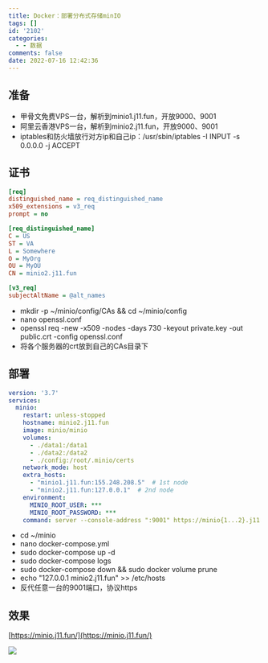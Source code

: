 ```yaml
---
title: Docker：部署分布式存储minIO
tags: []
id: '2102'
categories:
  - - 数据
comments: false
date: 2022-07-16 12:42:36
---
```


## 准备

*   甲骨文免费VPS一台，解析到minio1.j11.fun，开放9000、9001
*   阿里云香港VPS一台，解析到minio2.j11.fun，开放9000、9001
*   iptables和防火墙放行对方ip和自己ip：/usr/sbin/iptables -I INPUT -s 0.0.0.0 -j ACCEPT

## 证书

```ini
[req]
distinguished_name = req_distinguished_name
x509_extensions = v3_req
prompt = no

[req_distinguished_name]
C = US
ST = VA
L = Somewhere
O = MyOrg
OU = MyOU
CN = minio2.j11.fun

[v3_req]
subjectAltName = @alt_names

```

*   mkdir -p ~/minio/config/CAs && cd ~/minio/config
*   nano openssl.conf
*   openssl req -new -x509 -nodes -days 730 -keyout private.key -out public.crt -config openssl.conf
*   将各个服务器的crt放到自己的CAs目录下

## 部署

```yml
version: '3.7'
services:
  minio:
    restart: unless-stopped
    hostname: minio2.j11.fun
    image: minio/minio
    volumes:
      - ./data1:/data1
      - ./data2:/data2
      - ./config:/root/.minio/certs
    network_mode: host
    extra_hosts:
      - "minio1.j11.fun:155.248.208.5"  # 1st node
      - "minio2.j11.fun:127.0.0.1"  # 2nd node
    environment:
      MINIO_ROOT_USER: ***
      MINIO_ROOT_PASSWORD: ***
    command: server --console-address ":9001" https://minio{1...2}.j11.fun/data{1...2}
```

*   cd ~/minio
*   nano docker-compose.yml
*   sudo docker-compose up -d
*   sudo docker-compose logs
*   sudo docker-compose down && sudo docker volume prune
*   echo "127.0.0.1 minio2.j11.fun" >> /etc/hosts
*   反代任意一台的9001端口，协议https

## 效果

[https://minio.j11.fun/](https://minio.j11.fun/)

![](https://img-cdn.limour.top/blog/20220716124213.png)